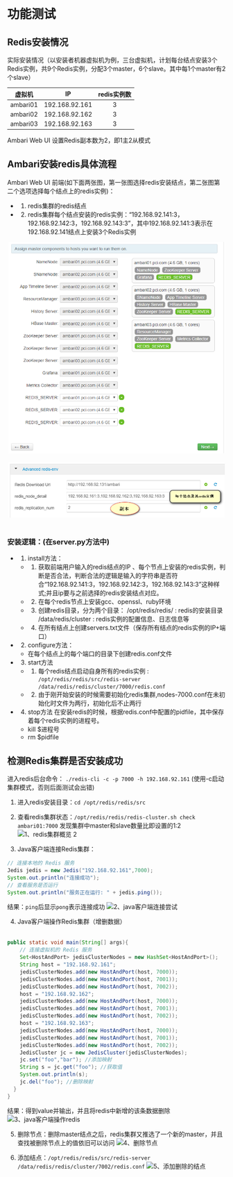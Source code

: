 # 功能测试

## Redis安装情况
实际安装情况（以安装者机器虚拟机为例，三台虚拟机，计划每台结点安装3个Redis实例，共9个Redis实例，分配3个master，6个slave。其中每1个master有2个slave）

| 虚拟机      |  IP | redis实例数  |
| --------- | -------- | :-----: | 
| ambari01   | 192.168.92.161  | 3 |
|ambari02|192.168.92.162|3|   
|ambari03|192.168.92.163|3|   

Ambari Web UI 设置Redis副本数为2，即1主2从模式



## Ambari安装redis具体流程

  Ambari Web UI 前端(如下面两张图，第一张图选择redis安装结点，第二张图第二个选项选择每个结点上的redis实例)：

  - 1. redis集群的redis结点
  
  - 2. redis集群每个结点安装的redis实例：“192.168.92.141:3，192.168.92.142:3，192.168.92.143:3”，其中192.168.92.141:3表示在192.168.92.141结点上安装3个Redis实例
  

 <div align="center"> <img src="pictrue/7%E3%80%81%E5%89%8D%E7%AB%AF%E9%80%89%E6%8B%A9redis%20server.png" width="500px"> </div><br>

 <div align="center"> <img src="pictrue/6%E3%80%81%E5%89%8D%E7%AB%AF%E7%95%8C%E9%9D%A2.png" width="500px"> </div><br>

### 安装逻辑：(在server.py方法中)

- 1. install方法：
  - 1. 获取前端用户输入的redis结点的IP 、每个节点上安装的redis实例，判断是否合法，判断合法的逻辑是输入的字符串是否符合“192.168.92.141:3，192.168.92.142:3，192.168.92.143:3”这种样式;并且ip要与之前选择的redis安装结点对应。

  - 2. 在每个redis节点上安装gcc、openssl、ruby环境

  - 3. 创建redis目录，分为两个目录：
        /opt/redis/redis/      :  redis的安装目录
        /data/redis/cluster    :  redis实例的配置信息、日志信息等

  - 4. 在所有结点上创建servers.txt文件（保存所有结点的redis实例的IP+端口）

- 2. configure方法：

   - 在每个结点上的每个端口的目录下创建redis.conf文件

- 3. start方法

  - 1. 每个redis结点启动自身所有的redis实例 : `/opt/redis/redis/src/redis-server  /data/redis/redis/cluster/7000/redis.conf`

  - 2. 由于刚开始安装的时候需要初始化redis集群,nodes-7000.conf在未初始化时文件为两行，初始化后不止两行

- 4. stop方法
   在安装redis的时候，根据redis.conf中配置的pidfile，其中保存着每个redis实例的进程号。
   - kill $进程号
   - rm $pidfile
## 检测Redis集群是否安装成功
进入redis后台命令： `./redis-cli -c -p 7000 -h 192.168.92.161`
(使用-c启动集群模式，否则后面测试会出错)


1. 进入redis安装目录：`cd /opt/redis/redis/src`
2. 查看redis集群状态：`/opt/redis/redis/redis-cluster.sh check ambari01:7000`
    发现集群中master和slave数量比即设置的1:2
![1、redis集群概览 2]($resource/1%E3%80%81redis%E9%9B%86%E7%BE%A4%E6%A6%82%E8%A7%88%202.png)

3. Java客户端连接Redis集群：
```java
// 连接本地的 Redis 服务 
Jedis jedis = new Jedis("192.168.92.161",7000);   
System.out.println("连接成功"); 
// 查看服务是否运行 
System.out.println("服务正在运行: " + jedis.ping());
```

结果：`ping`后显示`pong`表示连接成功
![2、java客户端连接尝试]($resource/2%E3%80%81java%E5%AE%A2%E6%88%B7%E7%AB%AF%E8%BF%9E%E6%8E%A5%E5%B0%9D%E8%AF%95.png)

4. Java客户端操作Redis集群（增删数据）
```java

public static void main(String[] args){
    // 连接虚拟机的 Redis 服务 
    Set<HostAndPort> jedisClusterNodes = new HashSet<HostAndPort>();
    String host = "192.168.92.161";
    jedisClusterNodes.add(new HostAndPort(host, 7000));
    jedisClusterNodes.add(new HostAndPort(host, 7001));
    jedisClusterNodes.add(new HostAndPort(host, 7002));
    host = "192.168.92.162";
    jedisClusterNodes.add(new HostAndPort(host, 7000));
    jedisClusterNodes.add(new HostAndPort(host, 7001));
    jedisClusterNodes.add(new HostAndPort(host, 7002));
    host = "192.168.92.163";
    jedisClusterNodes.add(new HostAndPort(host, 7000));
    jedisClusterNodes.add(new HostAndPort(host, 7001));
    jedisClusterNodes.add(new HostAndPort(host, 7002));
    JedisCluster jc = new JedisCluster(jedisClusterNodes);
    jc.set("foo","bar"); //添加映射
    String s = jc.get("foo"); //获取值
    System.out.println(s);
    jc.del("foo"); //删除映射        
  }
}
```
结果：得到value并输出，并且将redis中新增的该条数据删除
![3、java客户端操作redis]($resource/3%E3%80%81java%E5%AE%A2%E6%88%B7%E7%AB%AF%E6%93%8D%E4%BD%9Credis.png)

5. 删除节点：删除master结点之后，redis集群又推选了一个新的master，并且查找被删除节点上的值依旧可以访问
![4、删除节点]($resource/4%E3%80%81%E5%88%A0%E9%99%A4%E8%8A%82%E7%82%B9.png)

6. 添加结点：`/opt/redis/redis/src/redis-server /data/redis/redis/cluster/7002/redis.conf`
![5、添加删除的结点]($resource/5%E3%80%81%E6%B7%BB%E5%8A%A0%E5%88%A0%E9%99%A4%E7%9A%84%E7%BB%93%E7%82%B9.png)



